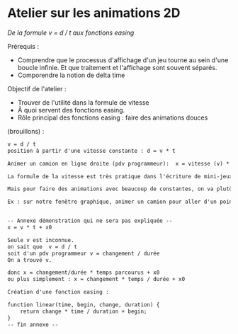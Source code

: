 # Atelier sur les animations 2D

*De la formule v = d / t aux fonctions easing*

Prérequis : 
- Comprendre que le processus d'affichage d'un jeu tourne au sein d'une boucle infinie. Et que  traitement et l'affichage sont souvent séparés.
- Comporendre la notion de delta time

Objectif de l'atelier : 
- Trouver de l'utilité dans la formule de vitesse
- À quoi servent des fonctions easing.
- Rôle principal des fonctions easing : faire des animations douces

(brouillons) : 
```txt
v = d / t
position à partir d'une vitesse constante : d = v * t

Animer un camion en ligne droite (pdv programmeur):  x = vitesse (v) * temps écoulé (t)

La formule de la vitesse est très pratique dans l'écriture de mini-jeux par exemple.

Mais pour faire des animations avec beaucoup de constantes, on va plutôt se servir de fonctions dites "easing".

Ex : sur notre fenêtre graphique, animer un camion pour aller d'un point initial (x_i) à un point final (x_f) en 2.5 secondes, toujours en ligne droite.


-- Annexe démonstration qui ne sera pas expliquée --
x = v * t + x0

Seule v est inconnue.
on sait que  v = d / t
soit d'un pdv programmeur v = changement / durée
On a trouvé v.

donc x = changement/durée * temps parcourus + x0
ou plus simplement : x = changement * temps / durée + x0

Création d'une fonction easing :

function linear(time, begin, change, duration) {
	return change * time / duration + begin;
}
-- fin annexe --

```
